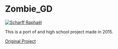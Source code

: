 # Zombie_GD

[![Scharff Raphaël](https://img.shields.io/badge/Scharff-Raphaël-2980b9.svg)](https://github.com/Raphi-Sch)

This is a port of and high school project made in 2015.

[Original Project](https://github.com/Raphi-Sch/Zombie)
